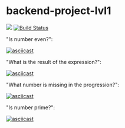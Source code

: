 # backend-project-lvl1
<a href=https://codeclimate.com/github/codeclimate/codeclimate/maintainability><img src=https://api.codeclimate.com/v1/badges/a99a88d28ad37a79dbf6/maintainability /></a>
[![Build Status](https://travis-ci.org/ivankl/backend-project-lvl1.svg?branch=master)](https://travis-ci.org/ivankl/backend-project-lvl1)

"Is number even?":

[![asciicast](https://asciinema.org/a/xCbT6yBvQU26vf6kywAP7jBqS.svg)](https://asciinema.org/a/xCbT6yBvQU26vf6kywAP7jBqS)

"What is the result of the expression?":

[![asciicast](https://asciinema.org/a/qYFDe3yo5RPKCmb31PctoO4n6.svg)](https://asciinema.org/a/qYFDe3yo5RPKCmb31PctoO4n6)

"What number is missing in the progression?":

[![asciicast](https://asciinema.org/a/GIQmUy4xA8Y6waYHl2N9Cu6oU.svg)](https://asciinema.org/a/GIQmUy4xA8Y6waYHl2N9Cu6oU)

"Is number prime?":

[![asciicast](https://asciinema.org/a/Cx3cib9V15WOa4oABYesZitbL.svg)](https://asciinema.org/a/Cx3cib9V15WOa4oABYesZitbL)
